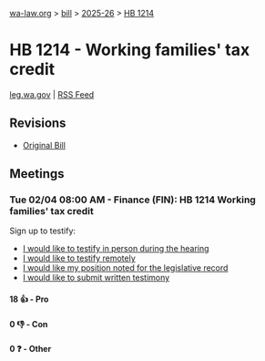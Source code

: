 [wa-law.org](/) > [bill](/bill/) > [2025-26](/bill/2025-26/) > [HB 1214](/bill/2025-26/hb/1214/)

# HB 1214 - Working families' tax credit
[leg.wa.gov](https://app.leg.wa.gov/billsummary?BillNumber=1214&Year=2025&Initiative=false) | [RSS Feed](./rss.xml)

## Revisions
* [Original Bill](1/)

## Meetings
### Tue 02/04 08:00 AM - Finance (FIN): HB 1214 Working families' tax credit
Sign up to testify:
* [I would like to testify in person during the hearing](https://app.leg.wa.gov/csi/Testifier/Add?chamber=House&mId=32632&aId=162461&caId=25423&tId=1)
* [I would like to testify remotely](https://app.leg.wa.gov/csi/Testifier/Add?chamber=House&mId=32632&aId=162461&caId=25423&tId=2)
* [I would like my position noted for the legislative record](https://app.leg.wa.gov/csi/Testifier/Add?chamber=House&mId=32632&aId=162461&caId=25423&tId=3)
* [I would like to submit written testimony](https://app.leg.wa.gov/csi/Testifier/Add?chamber=House&mId=32632&aId=162461&caId=25423&tId=4)

#### 18 👍 - Pro

#### 0 👎 - Con

#### 0 ❓ - Other
